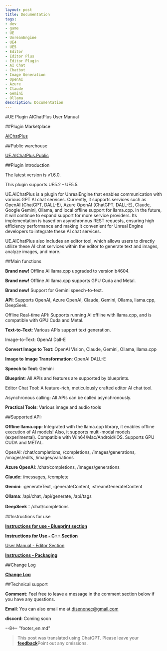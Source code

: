```yaml
---
layout: post
title: Documentation
tags:
- dev
- game
- UE
- UnreanEngine
- UE4
- UE5
- Editor
- Editor Plus
- Editor Plugin
- AI Chat
- Chatbot
- Image Generation
- OpenAI
- Azure
- Claude
- Gemini
- Ollama
description: Documentation
---
```


<meta property="og:title" content="UE 插件 AIChatPlus 说明文档" />

#UE Plugin AIChatPlus User Manual

##Plugin Marketplace

[AIChatPlus](https://www.fab.com/zh-cn/listings/0e49d138-10e1-452e-ba07-9a4bea578ace)

##Public warehouse

[UE.AIChatPlus.Public](https://github.com/disenone/UE.AIChatPlus.Public)

##Plugin Introduction

The latest version is v1.6.0.

This plugin supports UE5.2 - UE5.5.

UE.AIChatPlus is a plugin for UnrealEngine that enables communication with various GPT AI chat services. Currently, it supports services such as OpenAI (ChatGPT, DALL-E), Azure OpenAI (ChatGPT, DALL-E), Claude, Google Gemini, Ollama, and local offline support for llama.cpp. In the future, it will continue to expand support for more service providers. Its implementation is based on asynchronous REST requests, ensuring high efficiency performance and making it convenient for Unreal Engine developers to integrate these AI chat services.

UE.AIChatPlus also includes an editor tool, which allows users to directly utilize these AI chat services within the editor to generate text and images, analyze images, and more.

##Main functions

**Brand new!** Offline AI llama.cpp upgraded to version b4604.

**Brand new!** Offline AI llama.cpp supports GPU Cuda and Metal.

**Brand new!** Support for Gemini speech-to-text.

**API**: Supports OpenAI, Azure OpenAI, Claude, Gemini, Ollama, llama.cpp, DeepSeek.

Offline Real-time API: Supports running AI offline with llama.cpp, and is compatible with GPU Cuda and Metal.

**Text-to-Text**: Various APIs support text generation.

Image-to-Text: OpenAI Dall-E

**Convert Image to Text**: OpenAI Vision, Claude, Gemini, Ollama, llama.cpp

**Image to Image Transformation**: OpenAI DALL-E

**Speech to Text**: Gemini

**Blueprint**: All APIs and features are supported by blueprints. 

Editor Chat Tool: A feature-rich, meticulously crafted editor AI chat tool.

Asynchronous calling: All APIs can be called asynchronously.

**Practical Tools**: Various image and audio tools

##Supported API:

**Offline llama.cpp**: Integrated with the llama.cpp library, it enables offline execution of AI models! Also, it supports multi-modal models (experimental). Compatible with Win64/Mac/Android/IOS. Supports GPU CUDA and METAL.

OpenAI: /chat/completions, /completions, /images/generations, /images/edits, /images/variations

**Azure OpenAI**: /chat/completions, /images/generations

**Claude**: /messages, /complete

**Gemini**: :generateText, :generateContent, :streamGenerateContent

**Ollama**: /api/chat, /api/generate, /api/tags

**DeepSeek**：/chat/completions

##Instructions for use

[**Instructions for use - Blueprint section**](ue-插件-AIChatPlus-Usage-Blueprint-GetStarted.md)

[**Instructions for Use - C++ Section**](ue-插件-AIChatPlus-Usage-Source-GetStarted.md)

[User Manual - Editor Section](ue-插件-AIChatPlus-Usage-EditorTool-GetStarted.md)

[**Instructions - Packaging**](ue-插件-AIChatPlus-Usage-Package-GetStarted.md)

##Change Log

[**Change Log**](ue-插件-AIChatPlus-ChangeLogs.md)

##Technical support

**Comment**: Feel free to leave a message in the comment section below if you have any questions.

**Email**: You can also email me at disenonec@gmail.com

**discord**: Coming soon

--8<-- "footer_en.md"


> This post was translated using ChatGPT. Please leave your [**feedback**](https://github.com/disenone/wiki_blog/issues/new)Point out any omissions. 
